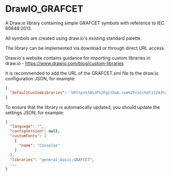 # DrawIO_GRAFCET
A Draw.io library containing simple GRAFCET symbols with reference to IEC 60848:2013.

All symbols are created using draw.io's existing standard palette.

The library can be implemented via download or through direct URL access.

Draw.io's website contains guidance for importing custom libraries in draw.io - https://www.drawio.com/blog/custom-libraries

It is recommended to add the URL of the GRAFCET.xml file to the draw.io configuration JSON, for example:
```json
{
  "defaultCustomLibraries": "Uhttps%3A%2F%2Fgithub.com%2Fratchet11243%2FDrawIO_GRAFCET%2Fblob%2Fmain%2FGRAFCET.xml"
}
```

To ensure that the library is automatically updated, you should update the settings JSON, for example:

```json
{
  "language": "",
  "configVersion": null,
  "customFonts": [
    {
      "name": "Consolas"
    }
  ],
  "libraries": "general;basic;GRAFCET",
  ...
}
```
